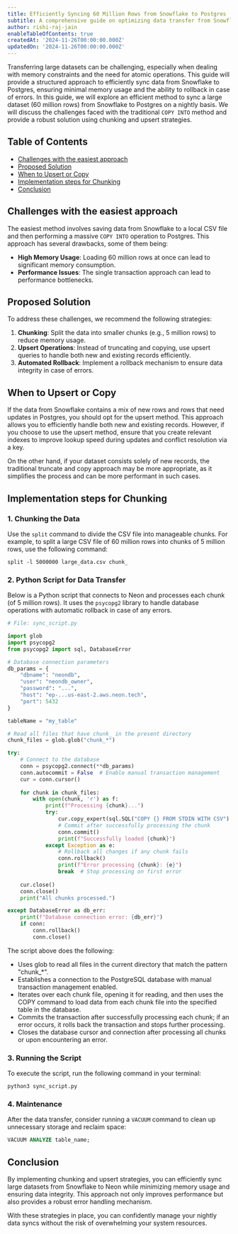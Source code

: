 ```yaml
---
title: Efficiently Syncing 60 Million Rows from Snowflake to Postgres
subtitle: A comprehensive guide on optimizing data transfer from Snowflake to Postgres using chunking and upsert strategies.
author: rishi-raj-jain
enableTableOfContents: true
createdAt: '2024-11-26T00:00:00.000Z'
updatedOn: '2024-11-26T00:00:00.000Z'
---
```


Transferring large datasets can be challenging, especially when dealing with memory constraints and the need for atomic operations. This guide will provide a structured approach to efficiently sync data from Snowflake to Postgres, ensuring minimal memory usage and the ability to rollback in case of errors. In this guide, we will explore an efficient method to sync a large dataset (60 million rows) from Snowflake to Postgres on a nightly basis. We will discuss the challenges faced with the traditional `COPY INTO` method and provide a robust solution using chunking and upsert strategies.

## Table of Contents

- [Challenges with the easiest approach](#challenges-with-the-easiest-approach)
- [Proposed Solution](#proposed-solution)
- [When to Upsert or Copy](#when-to-upsert-or-copy)
- [Implementation steps for Chunking](#implementation-steps-for-chunking)
- [Conclusion](#conclusion)

## Challenges with the easiest approach

The easiest method involves saving data from Snowflake to a local CSV file and then performing a massive `COPY INTO` operation to Postgres. This approach has several drawbacks, some of them being:

- **High Memory Usage**: Loading 60 million rows at once can lead to significant memory consumption.
- **Performance Issues**: The single transaction approach can lead to performance bottlenecks.

## Proposed Solution

To address these challenges, we recommend the following strategies:

1. **Chunking**: Split the data into smaller chunks (e.g., 5 million rows) to reduce memory usage.
2. **Upsert Operations**: Instead of truncating and copying, use upsert queries to handle both new and existing records efficiently.
3. **Automated Rollback**: Implement a rollback mechanism to ensure data integrity in case of errors.

## When to Upsert or Copy

If the data from Snowflake contains a mix of new rows and rows that need updates in Postgres, you should opt for the upsert method. This approach allows you to efficiently handle both new and existing records. However, if you choose to use the upsert method, ensure that you create relevant indexes to improve lookup speed during updates and conflict resolution via a key.

On the other hand, if your dataset consists solely of new records, the traditional truncate and copy approach may be more appropriate, as it simplifies the process and can be more performant in such cases.

## Implementation steps for Chunking

### 1. Chunking the Data

Use the `split` command to divide the CSV file into manageable chunks. For example, to split a large CSV file of 60 million rows into chunks of 5 million rows, use the following command:

```shell
split -l 5000000 large_data.csv chunk_
```

### 2. Python Script for Data Transfer

Below is a Python script that connects to Neon and processes each chunk (of 5 million rows). It uses the `psycopg2` library to handle database operations with automatic rollback in case of any errors.

```python
# File: sync_script.py

import glob
import psycopg2
from psycopg2 import sql, DatabaseError

# Database connection parameters
db_params = {
    "dbname": "neondb",
    "user": "neondb_owner",
    "password": "...",
    "host": "ep-...us-east-2.aws.neon.tech",
    "port": 5432
}

tableName = "my_table"

# Read all files that have chunk_ in the present directory
chunk_files = glob.glob("chunk_*")

try:
    # Connect to the database
    conn = psycopg2.connect(**db_params)
    conn.autocommit = False  # Enable manual transaction management
    cur = conn.cursor()
    
    for chunk in chunk_files:
        with open(chunk, 'r') as f:
            print(f"Processing {chunk}...")
            try:
                cur.copy_expert(sql.SQL("COPY {} FROM STDIN WITH CSV").format(sql.Identifier(tableName)), f)
                # Commit after successfully processing the chunk
                conn.commit()
                print(f"Successfully loaded {chunk}")
            except Exception as e:
                # Rollback all changes if any chunk fails
                conn.rollback()
                print(f"Error processing {chunk}: {e}")
                break  # Stop processing on first error
    
    cur.close()
    conn.close()
    print("All chunks processed.")

except DatabaseError as db_err:
    print(f"Database connection error: {db_err}")
    if conn:
        conn.rollback()
        conn.close()
```

The script above does the following:

- Uses glob to read all files in the current directory that match the pattern "chunk_*".
- Establishes a connection to the PostgreSQL database with manual transaction management enabled.
- Iterates over each chunk file, opening it for reading, and then uses the COPY command to load data from each chunk file into the specified table in the database.
- Commits the transaction after successfully processing each chunk; if an error occurs, it rolls back the transaction and stops further processing.
- Closes the database cursor and connection after processing all chunks or upon encountering an error.

### 3. Running the Script

To execute the script, run the following command in your terminal:

```shell
python3 sync_script.py
```

### 4. Maintenance

After the data transfer, consider running a `VACUUM` command to clean up unnecessary storage and reclaim space:

```sql
VACUUM ANALYZE table_name;
```

## Conclusion

By implementing chunking and upsert strategies, you can efficiently sync large datasets from Snowflake to Neon while minimizing memory usage and ensuring data integrity. This approach not only improves performance but also provides a robust error handling mechanism.

With these strategies in place, you can confidently manage your nightly data syncs without the risk of overwhelming your system resources.

<NeedHelp />
